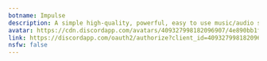 ```yaml
---
botname: Impulse
description: A simple high-quality, powerful, easy to use music/audio streaming bot
avatar: https://cdn.discordapp.com/avatars/409327998182096907/4e890bb1ff3698f60285c9b753e27cb9.png
link: https://discordapp.com/oauth2/authorize?client_id=409327998182096907&permissions=3148800&scope=bot
nsfw: false
---
```

